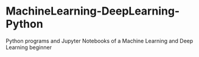 # MachineLearning-DeepLearning-Python
Python programs and Jupyter Notebooks of a  Machine Learning and Deep Learning beginner
